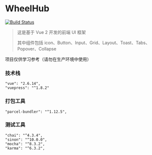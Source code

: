 # WheelHub

[![Build Status](https://travis-ci.com/Leslie-LiangGangwei/WheelHub.svg?branch=main)](https://travis-ci.com/Leslie-LiangGangwei/WheelHub)
> 这是基于 Vue 2 开发的前端 UI 框架
>
> 其中组件包括 icon、Button、Input、Grid、Layout、Toast、Tabs、Popover、Collapse

项目仅供学习参考（请勿在生产环境中使用）

### 技术栈

```
"vue": "2.6.14",
"vuepress": "^1.8.2"
```

### 打包工具

```
"parcel-bundler": "^1.12.5",
```

### 测试工具

```
"chai": "^4.3.4",
"sinon": "^10.0.0",
"mocha": "^8.3.2",
"karma": "^6.3.2",
```
